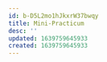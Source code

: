 ```yaml
---
id: b-D5L2mo1hJkxrW37bwqy
title: Mini-Practicum
desc: ''
updated: 1639759645933
created: 1639759645933
---
```


